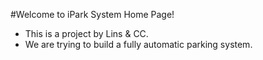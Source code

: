 #Welcome to iPark System Home Page!

- This is a project by Lins & CC.
- We are trying to build a fully automatic parking system.
